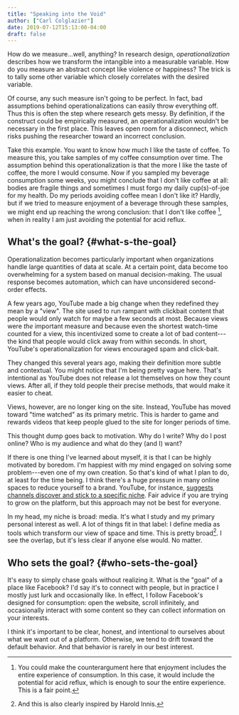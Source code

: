 ```yaml
---
title: "Speaking into the Void"
author: ["Carl Colglazier"]
date: 2019-07-12T15:13:00-04:00
draft: false
---
```


How do we measure...well, anything? In research design,
_operationalization_ describes how we transform the intangible into a
measurable variable. How do you measure an abstract concept like
violence or happiness? The trick is to tally some other variable
which closely correlates with the desired variable.

Of course, any such measure isn't going to be perfect. In fact, bad
assumptions behind operationalizations can easily throw everything
off. Thus this is often the step where research gets messy. By
definition, if the construct could be empirically measured, an
operationalization wouldn't be necessary in the first place. This
leaves open room for a disconnect, which risks pushing the researcher
toward an incorrect conclusion.

Take this example. You want to know how much I like the taste of
coffee. To measure this, you take samples of my coffee consumption
over time. The assumption behind this operationalization is that the
more I like the taste of coffee, the more I would consume. Now if you
sampled my beverage consumption some weeks, you might conclude that I
don't like coffee at all: bodies are fragile things and sometimes I
must forgo my daily cup(s)-of-joe for my health. Do my periods
avoiding coffee mean I don't like it? Hardly, but if we tried to
measure enjoyment of a beverage through these samples, we might end
up reaching the wrong conclusion: that I don't like
coffee&nbsp;[^fn:1], when in reality I am just avoiding the
potential for acid reflux.


## What's the goal? {#what-s-the-goal}

Operationalization becomes particularly important when organizations
handle large quantities of data at scale. At a certain point, data
become too overwhelming for a system based on manual
decision-making. The usual response becomes automation, which can
have unconsidered second-order effects.

A few years ago, YouTube made a big change when they redefined
they mean by a "view". The site used to run rampant with clickbait
content that people would only watch for maybe a few seconds at
most. Because views were _the_ important measure and because even the
shortest watch-time counted for a view, this incentivized some to
create a lot of bad content---the kind that people would click away
from within seconds. In short, YouTube's operationalization for views
encouraged spam and click-bait.

They changed this several years ago, making their definition more
subtle and contextual. You might notice that I'm being pretty vague
here. That's intentional as YouTube does not release a lot themselves
on how they count views. After all, if they told people their precise
methods, that would make it easier to cheat.

Views, however, are no longer king on the site. Instead, YouTube has
moved toward "time watched" as its primary metric. This is harder to
game and rewards videos that keep people glued to the site for longer
periods of time.

This thought dump goes back to motivation. Why do I write? Why do I
post online? Who is my audience and what do they (and I) want?

If there is one thing I've learned about myself, it is that I can be
highly motivated by boredom. I'm happiest with my mind engaged on
solving some problem---even one of my own creation. So that's kind of
what I plan to do, at least for the time being. I think there's a
huge pressure in many online spaces to reduce yourself to a brand.
YouTube, for instance, [suggests channels discover and stick to a
specific niche](https://creatoracademy.youtube.com/page/lesson/niche). Fair advice if you are trying to grow on the
platform, but this approach may not be best for everyone.

In my head, my niche is broad: media. It's what I study and my
primary personal interest as well. A lot of things fit in that label:
I define media as tools which transform our view of space and time.
This is pretty broad[^fn:2]. I see the overlap, but it's less
clear if anyone else would. No matter.


## Who sets the goal? {#who-sets-the-goal}

It's easy to simply chase goals without realizing it. What is the
"goal" of a place like Facebook? I'd say it's to connect with people,
but in practice I mostly just lurk and occasionally like. In effect, I
follow Facebook's designed for consumption:
open the website, scroll infinitely, and occasionally interact with
some content so they can collect information on your interests.

I think it's important to be clear, honest, and intentional to ourselves about what we want out of a platform. Otherwise, we tend to drift toward the default behavior. And that behavior is rarely in our best interest.

[^fn:1]: You could make the counterargument here that enjoyment includes the entire experience of consumption. In this case, it would include the potential for acid reflux, which is enough to sour the entire experience. This is a fair point.
[^fn:2]: And this is also clearly inspired by Harold Innis.